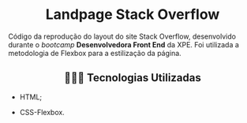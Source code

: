 <h1 align="center"> Landpage Stack Overflow </h1>

Código da reprodução do layout do site Stack Overflow, desenvolvido durante o _bootcamp_ **Desenvolvedora Front End** da XPE. Foi utilizada a metodologia de Flexbox para a estilização da página.

<h2 align="center">👩🏽‍💻 Tecnologias Utilizadas</h2>

- HTML;

- CSS-Flexbox.
